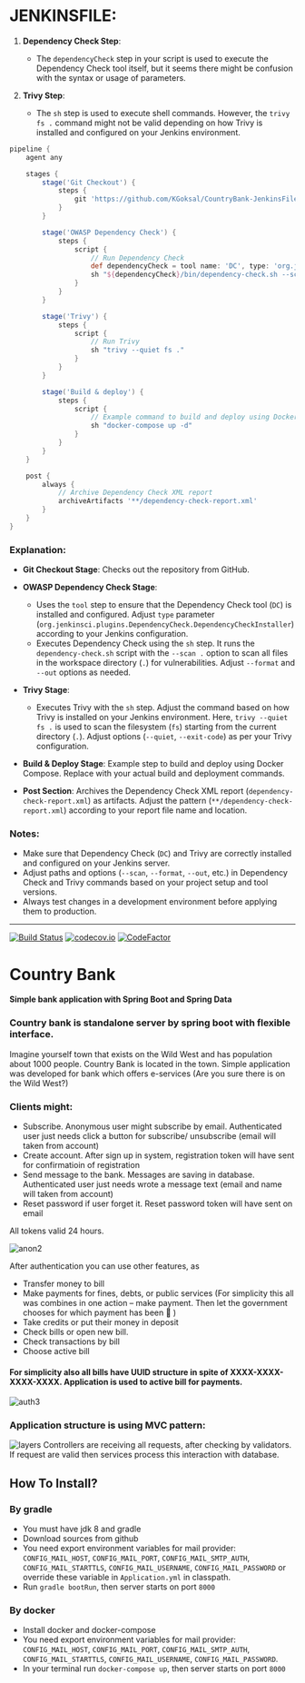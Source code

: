 # JENKINSFILE: 

1. **Dependency Check Step**:
   - The `dependencyCheck` step in your script is used to execute the Dependency Check tool itself, but it seems there might be confusion with the syntax or usage of parameters.

2. **Trivy Step**:
   - The `sh` step is used to execute shell commands. However, the `trivy fs .` command might not be valid depending on how Trivy is installed and configured on your Jenkins environment.



```groovy
pipeline {
    agent any

    stages {
        stage('Git Checkout') {
            steps {
                git 'https://github.com/KGoksal/CountryBank-JenkinsFile.git'
            }
        }

        stage('OWASP Dependency Check') {
            steps {
                script {
                    // Run Dependency Check
                    def dependencyCheck = tool name: 'DC', type: 'org.jenkinsci.plugins.DependencyCheck.DependencyCheckInstaller'
                    sh "${dependencyCheck}/bin/dependency-check.sh --scan . --format XML --out ."
                }
            }
        }

        stage('Trivy') {
            steps {
                script {
                    // Run Trivy
                    sh "trivy --quiet fs ."
                }
            }
        }

        stage('Build & deploy') {
            steps {
                script {
                    // Example command to build and deploy using Docker Compose
                    sh "docker-compose up -d"
                }
            }
        }
    }

    post {
        always {
            // Archive Dependency Check XML report
            archiveArtifacts '**/dependency-check-report.xml'
        }
    }
}
```

### Explanation:

- **Git Checkout Stage**: Checks out the repository from GitHub.
  
- **OWASP Dependency Check Stage**:
  - Uses the `tool` step to ensure that the Dependency Check tool (`DC`) is installed and configured. Adjust `type` parameter (`org.jenkinsci.plugins.DependencyCheck.DependencyCheckInstaller`) according to your Jenkins configuration.
  - Executes Dependency Check using the `sh` step. It runs the `dependency-check.sh` script with the `--scan .` option to scan all files in the workspace directory (`.`) for vulnerabilities. Adjust `--format` and `--out` options as needed.

- **Trivy Stage**:
  - Executes Trivy with the `sh` step. Adjust the command based on how Trivy is installed on your Jenkins environment. Here, `trivy --quiet fs .` is used to scan the filesystem (`fs`) starting from the current directory (`.`). Adjust options (`--quiet`, `--exit-code`) as per your Trivy configuration.

- **Build & Deploy Stage**: Example step to build and deploy using Docker Compose. Replace with your actual build and deployment commands.

- **Post Section**: Archives the Dependency Check XML report (`dependency-check-report.xml`) as artifacts. Adjust the pattern (`**/dependency-check-report.xml`) according to your report file name and location.

### Notes:
- Make sure that Dependency Check (`DC`) and Trivy are correctly installed and configured on your Jenkins server.
- Adjust paths and options (`--scan`, `--format`, `--out`, etc.) in Dependency Check and Trivy commands based on your project setup and tool versions.
- Always test changes in a development environment before applying them to production.


************************************************************


[![Build Status](https://travis-ci.org/nikitap492/CountryBank.svg?branch=master)](https://travis-ci.org/nikitap492/CountryBank)
[![codecov.io](https://codecov.io/github/nikitap492/CountryBank/coverage.svg?branch=master)](https://travis-ci.org/nikitap492/CountryBank?branch=master)
[![CodeFactor](https://www.codefactor.io/repository/github/nikitap492/countrybank/badge)](https://www.codefactor.io/repository/github/nikitap492/countrybank)
# Country Bank
**Simple bank application with Spring Boot and Spring Data**

### Country bank is standalone server by spring boot with flexible interface.
Imagine yourself town that exists on the Wild West and has population about 1000 people. Country Bank is located in the town.  Simple application was developed for bank which offers e-services (Are you sure there is on the Wild West?) 

### Clients might:
- Subscribe. Anonymous user might subscribe by email. Authenticated user just needs click a button for subscribe/ unsubscribe (email will taken from account)
- Create account. After sign up in system, registration token will have sent for confirmatioin of registration
- Send message to the bank. Messages are saving in database. Authenticated user just  needs wrote a message text  (email and name will taken from account)
- Reset password if user forget it.  Reset password token will have sent on email

All tokens valid 24 hours.


![anon2](https://cloud.githubusercontent.com/assets/18111582/22162520/13a3254c-df60-11e6-936a-4ac52a765e7f.gif)


After authentication you can use other features, as 
- Transfer money to bill
- Make payments for fines, debts, or public services (For simplicity this all was combines in one action – make payment. Then let the government chooses  for which payment has been   )
- Take credits or put their money in deposit 
- Check bills or open new bill.
- Check transactions by bill
- Choose active bill

#### For simplicity also all bills have UUID structure in spite of  XXXX-XXXX-XXXX-XXXX. Application is used to active bill for payments.

![auth3](https://cloud.githubusercontent.com/assets/18111582/22162518/13a12e22-df60-11e6-8852-b1199ce0dd3e.gif)

### Application structure is using MVC pattern:
![layers](https://cloud.githubusercontent.com/assets/18111582/22162519/13a2dc90-df60-11e6-8bc3-b5effc15f4c0.gif)
Controllers are receiving all requests, after checking by validators. If request are valid then services process this interaction with database.
## How To Install?
### By gradle
- You must have jdk 8 and gradle
- Download sources from github
- You need export environment variables for mail provider: `CONFIG_MAIL_HOST`, `CONFIG_MAIL_PORT`, `CONFIG_MAIL_SMTP_AUTH`, `CONFIG_MAIL_STARTTLS`, `CONFIG_MAIL_USERNAME`, `CONFIG_MAIL_PASSWORD` or override these variable in `Application.yml` in classpath.  
- Run `gradle bootRun`, then  server starts on port `8000`

### By docker
- Install docker and docker-compose
- You need export environment variables for mail provider: `CONFIG_MAIL_HOST`, `CONFIG_MAIL_PORT`, `CONFIG_MAIL_SMTP_AUTH`, `CONFIG_MAIL_STARTTLS`, `CONFIG_MAIL_USERNAME`, `CONFIG_MAIL_PASSWORD`.
- In your terminal run `docker-compose up`, then  server starts on port `8000`

